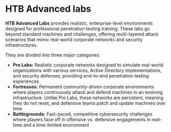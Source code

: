 # HTB Advanced labs

**HTB Advanced Labs** provides realistic, enterprise-level environments designed for professional penetration testing training. These labs go beyond standard machines and challenges, offering multi-layered attack scenarios that mimic real-world corporate networks and security infrastructures.

They are divided into three major categories:

* **Pro Labs:** Realistic corporate networks designed to simulate real-world organizations with various services, Active Directory implementations, and security defenses, providing end-to-end penetration testing experiences
* **Fortresses:** Permanent community-driven corporate environments where players continuously attack and defend machines in an evolving infrastructure. Unlike Pro Labs, these networks are persistent, meaning they do not reset, and defensive teams patch and update machines over time
* **Battlegrounds:** Fast-paced, competitive cybersecurity challenges where players face off in offensive vs. defensive engagements in real-time and a time-limited environment
